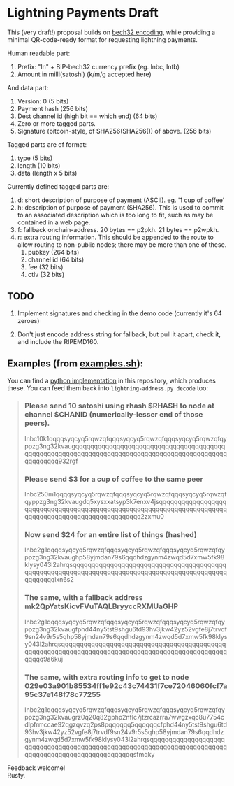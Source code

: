 # Lightning Payments Draft

This (very draft!) proposal builds on
[bech32 encoding](https://github.com/sipa/bech32/blob/master/bip-witaddr.mediawiki),
while providing a minimal QR-code-ready format for requesting
lightning payments.

Human readable part:
1. Prefix: "ln" + BIP-bech32 currency prefix (eg. lnbc, lntb)
1. Amount in milli(satoshi) (k/m/g accepted here)

And data part:
1. Version: 0 (5 bits)
1. Payment hash (256 bits)
1. Dest channel id (high bit == which end) (64 bits)
1. Zero or more tagged parts.
1. Signature (bitcoin-style, of SHA256(SHA256()) of above. (256 bits)

Tagged parts are of format:
1. type (5 bits)
1. length (10 bits)
1. data (length x 5 bits)

Currently defined tagged parts are:
1. d: short description of purpose of payment (ASCII).  eg. '1 cup of coffee'
1. h: description of purpose of payment (SHA256).  This is used to commit
   to an associated description which is too long to fit, such as may
   be contained in a web page.
1. f: fallback onchain-address.  20 bytes == p2pkh.  21 bytes == p2wpkh.
1. r: extra routing information.  This should be appended to the route
      to allow routing to non-public nodes; there may be more
	  than one of these.
   1. pubkey (264 bits)
   1. channel id (64 bits)
   1. fee (32 bits)
   1. ctlv (32 bits)

## TODO

1. Implement signatures and checking in the demo code (currently it's 64 zeroes)

1. Don't just encode address string for fallback, but pull it apart,
   check it, and include the RIPEMD160.

## Examples (from [examples.sh](examples.sh)):

You can find a [python implementation](lightning-address.py) in this
repository, which produces these.  You can feed them back into
`lightning-address.py decode` too:

> ### Please send 10 satoshi using rhash $RHASH to node at channel $CHANID (numerically-lesser end of those peers).
> lnbc10k1qqqqsyqcyq5rqwzqfqqqsyqcyq5rqwzqfqqqsyqcyq5rqwzqfqyppzg3ng32kvaugqqqqqqqqqqqqqqqqqqqqqqqqqqqqqqqqqqqqqqqqqqqqqqqqqqqqqqqqqqqqqqqqqqqqqqqqqqqqqqqqqqqqqqqqqqqqqqqqqqqqqqq932rgf
> 
> ### Please send $3 for a cup of coffee to the same peer
> lnbc250m1qqqqsyqcyq5rqwzqfqqqsyqcyq5rqwzqfqqqsyqcyq5rqwzqfqyppzg3ng32kvaugdq5xysxxatsyp3k7enxv4jsqqqqqqqqqqqqqqqqqqqqqqqqqqqqqqqqqqqqqqqqqqqqqqqqqqqqqqqqqqqqqqqqqqqqqqqqqqqqqqqqqqqqqqqqqqqqqqqqqqqqqqq2zxmu0
> 
> ### Now send $24 for an entire list of things (hashed)
> lnbc2g1qqqqsyqcyq5rqwzqfqqqsyqcyq5rqwzqfqqqsyqcyq5rqwzqfqyppzg3ng32kvaughp58yjmdan79s6qqdhdzgynm4zwqd5d7xmw5fk98klysy043l2ahrqsqqqqqqqqqqqqqqqqqqqqqqqqqqqqqqqqqqqqqqqqqqqqqqqqqqqqqqqqqqqqqqqqqqqqqqqqqqqqqqqqqqqqqqqqqqqqqqqqqqqqqqqlxn6s2
> 
> ### The same, with a fallback address mk2QpYatsKicvFVuTAQLBryyccRXMUaGHP
> lnbc2g1qqqqsyqcyq5rqwzqfqqqsyqcyq5rqwzqfqqqsyqcyq5rqwzqfqyppzg3ng32kvaugfphd44ny5tst9shgu6td93hv3jkw42yz52vgfe8j7trvdf9sn24v9r5s5qhp58yjmdan79s6qqdhdzgynm4zwqd5d7xmw5fk98klysy043l2ahrqsqqqqqqqqqqqqqqqqqqqqqqqqqqqqqqqqqqqqqqqqqqqqqqqqqqqqqqqqqqqqqqqqqqqqqqqqqqqqqqqqqqqqqqqqqqqqqqqqqqqqqqq9a6kuj
> 
> ### The same, with extra routing info to get to node 029e03a901b85534ff1e92c43c74431f7ce72046060fcf7a95c37e148f78c77255
> lnbc2g1qqqqsyqcyq5rqwzqfqqqsyqcyq5rqwzqfqqqsyqcyq5rqwzqfqyppzg3ng32kvaugrz0q20q82gphp2nflc7jtzrcazrra7wwgzxqc8u7754cdlpfrmccae92qgzqvzq2ps8pqqqqqq5qqqqqqcfphd44ny5tst9shgu6td93hv3jkw42yz52vgfe8j7trvdf9sn24v9r5s5qhp58yjmdan79s6qqdhdzgynm4zwqd5d7xmw5fk98klysy043l2ahrqsqqqqqqqqqqqqqqqqqqqqqqqqqqqqqqqqqqqqqqqqqqqqqqqqqqqqqqqqqqqqqqqqqqqqqqqqqqqqqqqqqqqqqqqqqqqqqqqqqqqqqqqsfmqky

Feedback welcome!<br>
Rusty.
